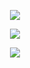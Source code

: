 
<p align="center">
<img src="https://64.media.tumblr.com/6ebe287b7d82f5f558fc8906988b7f41/cfd3dacfea85f312-2a/s400x600/a85bd284a697aa4a2873beca796a73a718ec3c6a.pnj">
</p>
<p align="center">
<img src="https://magma.com/shared/KWlpAqL7oqhJMmm9R3Y4Mz">
</p>
<p align="center">
<img src="https://64.media.tumblr.com/3cb5376b2ba6470664cb029526faf980/cfd3dacfea85f312-bd/s400x600/c7a8e50fc9482b70f819da456a14724dd5f7d137.pnj">
</p>



